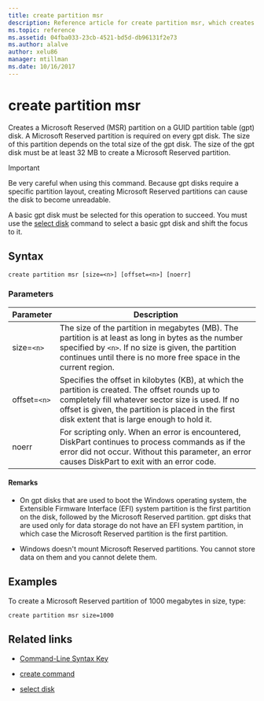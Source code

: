 ```yaml
---
title: create partition msr
description: Reference article for create partition msr, which creates a Microsoft Reserved (MSR) partition on a GUID partition table (gpt) disk.
ms.topic: reference
ms.assetid: 04fba033-23cb-4521-bd5d-db96131f2e73
ms.author: alalve
author: xelu86
manager: mtillman
ms.date: 10/16/2017
---
```


# create partition msr



Creates a Microsoft Reserved (MSR) partition on a GUID partition table (gpt) disk. A Microsoft Reserved partition is required on every gpt disk. The size of this partition depends on the total size of the gpt disk. The size of the gpt disk must be at least 32 MB to create a Microsoft Reserved partition.

> [!IMPORTANT]
> Be very careful when using this command. Because gpt disks require a specific partition layout, creating Microsoft Reserved partitions can cause the disk to become unreadable.
>
> A basic gpt disk must be selected for this operation to succeed. You must use the [select disk](select-disk.md) command to select a basic gpt disk and shift the focus to it.

## Syntax

```
create partition msr [size=<n>] [offset=<n>] [noerr]
```

### Parameters

| Parameter | Description |
| --------- | ----------- |
| size=`<n>` | The size of the partition in megabytes (MB). The partition is at least as long in bytes as the number specified by `<n>`. If no size is given, the partition continues until there is no more free space in the current region. |
| offset=`<n>` | Specifies the offset in kilobytes (KB), at which the partition is created. The offset rounds up to completely fill whatever sector size is used. If no offset is given, the partition is placed in the first disk extent that is large enough to hold it. |
| noerr | For scripting only. When an error is encountered, DiskPart continues to process commands as if the error did not occur. Without this parameter, an error causes DiskPart to exit with an error code. |

#### Remarks

- On gpt disks that are used to boot the Windows operating system, the Extensible Firmware Interface (EFI) system partition is the first partition on the disk, followed by the Microsoft Reserved partition. gpt disks that are used only for data storage do not have an EFI system partition, in which case the Microsoft Reserved partition is the first partition.

- Windows doesn't mount Microsoft Reserved partitions. You cannot store data on them and you cannot delete them.

## Examples

To create a Microsoft Reserved partition of 1000 megabytes in size, type:

```
create partition msr size=1000
```

## Related links

- [Command-Line Syntax Key](command-line-syntax-key.md)

- [create command](create.md)

- [select disk](select-disk.md)
